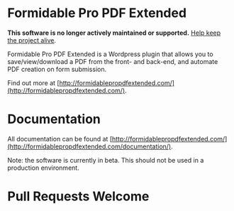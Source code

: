 Formidable Pro PDF Extended
==========================

**This software is no longer actively maintained or supported.** [Help keep the project alive](http://formidablepropdfextended.com/keep-the-project-alive/).

Formidable Pro PDF Extended is a Wordpress plugin that allows you to save/view/download a PDF from the front- and back-end, and automate PDF creation on form submission. 

Find out more at [http://formidablepropdfextended.com/](http://formidablepropdfextended.com/).


# Documentation

All documentation can be found at [http://formidablepropdfextended.com/](http://formidablepropdfextended.com/documentation/).

Note: the software is currently in beta. This should not be used in a production environment.

# Pull Requests Welcome
